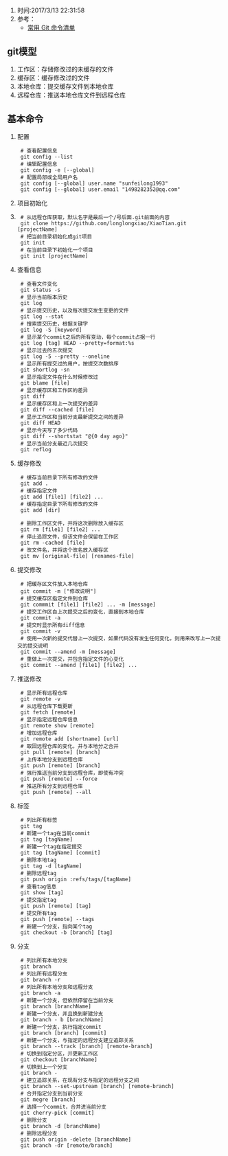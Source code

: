 ## 
1. 时间:2017/3/13 22:31:58 
2. 参考：  
	* [常用 Git 命令清单](http://www.ruanyifeng.com/blog/2015/12/git-cheat-sheet.html)

## git模型
1. 工作区：存储修改过的未缓存的文件
2. 缓存区：缓存修改过的文件
3. 本地仓库：提交缓存文件到本地仓库
4. 远程仓库：推送本地仓库文件到远程仓库

## 基本命令
1. 配置

		# 查看配置信息
		git config --list
		# 编辑配置信息
		git config -e [--global]
		# 配置局部或全局用户名
		git config [--global] user.name "sunfeilong1993"
		git config [--global] user.email "1498282352@qq.com"
2. 项目初始化  
3. 
		# 从远程仓库获取，默认名字是最后一个/号后面.git前面的内容
		git clone https://github.com/longlongxiao/XiaoTian.git [projectName]
		# 把当前目录初始化成git项目
		git init
		# 在当前目录下初始化一个项目
		git init [projectName]
3. 查看信息

		# 查看文件变化
		git status -s
		# 显示当前版本历史
		git log
		# 显示提交历史，以及每次提交发生变更的文件
		git log --stat
		# 搜索提交历史，根据关键字
		git log -S [keyword]
		# 显示某个commit之后的所有变动，每个commit占据一行
		git log [tag] HEAD --pretty=format:%s
		# 显示过去的五次提交
		git log -5 --pretty --oneline
		# 显示所有提交过的用户，按提交次数排序
		git shortlog -sn
		# 显示指定文件在什么时候修改过
		git blame [file]
		# 显示缓存区和工作区的差异
		git diff
		# 显示缓存区和上一次提交的差异
		git diff --cached [file]
		# 显示工作区和当前分支最新提交之间的差异
		git diff HEAD
		# 显示今天写了多少代码
		git diff --shortstat "@{0 day ago}"
		# 显示当前分支最近几次提交
		git reflog
4. 缓存修改

		# 缓存当前目录下所有修改的文件
		git add .
		# 缓存指定文件
		git add [file1] [file2] ...
		# 缓存指定目录下所有修改的文件
		git add [dir]
		
		# 删除工作区文件，并将这次删除放入缓存区
		git rm [file1] [file2] ...	
		# 停止追踪文件，但该文件会保留在工作区
		git rm -cached [file]
		# 改文件名，并将这个改名放入缓存区
		git mv [original-file] [renames-file]
5. 提交修改
	
		# 把缓存区文件放入本地仓库
		git commit -m ["修改说明"]
		# 提交缓存区指定文件到仓库
		git commmit [file1] [file2] ... -m [message]
		# 提交工作区自上次提交之后的变化，直接到本地仓库
		git commit -a 
		# 提交时显示所有diff信息
		git commit -v
		# 使用一次新的提交代替上一次提交，如果代码没有发生任何变化，则用来改写上一次提交的提交说明
		git commit --amend -m [message]
		# 重做上一次提交，并包含指定文件的心变化
		git commit --amend [file1] [file2] ...

6. 推送修改
	
		# 显示所有远程仓库
		git remote -v
		# 从远程仓库下载更新
		git fetch [remote]
		# 显示指定远程仓库信息
		git remote show [remote]
		# 增加远程仓库
		git remote add [shortname] [url]
		# 取回远程仓库的变化，并与本地分之合并
		git pull [remote] [branch]
		# 上传本地分支到远程仓库
		git push [remote] [branch]
		# 强行推送当前分支到远程仓库，即使有冲突
		git push [remote] --force
		# 推送所有分支到远程仓库
		git push [remote] --all
7. 标签

		# 列出所有标签
		git tag
		# 新建一个tag在当前commit
		git tag [tagName]
		# 新建一个tag在指定提交
		git tag [tagName] [commit]
		# 删除本地tag
		git tag -d [tagName]
		# 删除远程tag
		git push origin :refs/tags/[tagName]
		# 查看tag信息
		git show [tag] 
		# 提交指定tag
		git push [remote] [tag]
		# 提交所有tag
		git push [remote] --tags
		# 新建一个分支，指向某个tag
		git checkout -b [branch] [tag]
8. 分支  

		# 列出所有本地分支
		git branch
		# 列出所有远程分支
		git branch -r
		# 列出所有本地分支和远程分支
		git branch -a
		# 新建一个分支，但依然停留在当前分支
		git branch [branchName]
		# 新建一个分支，并且换到新建分支
		git branch - b [branchName]
		# 新建一个分支，执行指定commit
		git branch [branch] [commit]
		# 新建一个分支，与指定的远程分支建立追踪关系
		git branch --track [branch] [remote-branch]
		# 切换到指定分区，并更新工作区
		git checkout [branchName]
		# 切换到上一个分支
		git branch -
		# 建立追踪关系，在现有分支与指定的远程分支之间
		git branch --set-upstream [branch] [remote-branch]
		# 合并指定分支到当前分支
		git megre [branch]
		# 选择一个commit，合并进当前分支
		git cherry-pick [commit]
		# 删除分支
		git branch -d [branchName]
		# 删除远程分支
		git push origin -delete [branchName]
		git branch -dr [remote/branch]